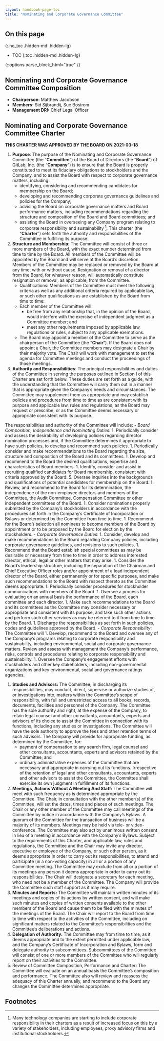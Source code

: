 ```yaml
---
layout: handbook-page-toc
title: "Nominating and Corporate Governance Committee"
---
```


## On this page
{:.no_toc .hidden-md .hidden-lg}

- TOC
{:toc .hidden-md .hidden-lg}

{::options parse_block_html="true" /}

## Nominating and Corporate Governance Committee Composition

- **Chairperson:** Matthew Jacobson
- **Members:** Sid Sijbrandij, Sue Bostrom
- **Management DRI:** Chief Legal Officer

## Nominating and Corporate Governance Committee Charter

**THIS CHARTER WAS APPROVED BY THE BOARD ON 2021-03-18**

1. **Purpose**: The purpose of the Nominating and Corporate Governance Committee (the “**Committee**”) of the Board of Directors (the “**Board**”) of GitLab, Inc. (the “**Company**”) is to ensure that the Board is properly constituted to meet its fiduciary obligations to stockholders and the Company, and to assist the Board with respect to corporate governance matters, including:
    - identifying, considering and recommending candidates for membership on the Board;
    - developing and recommending corporate governance guidelines and policies for the Company; 
    - advising the Board on corporate governance matters and Board performance matters, including recommendations regarding the structure and composition of the Board and Board committees; and
    - assisting the Board in overseeing any Company program relating to corporate responsibility and sustainability [^1]. 
    This charter (the “**Charter**”) sets forth the authority and responsibilities of the Committee in fulfilling its purpose.
1. **Structure and Membership**: The Committee will consist of three or more members of the Board, with the exact number determined from time to time by the Board. All members of the Committee will be appointed by the Board and will serve at the Board’s discretion. Members of the Committee may be replaced or removed by the Board at any time, with or without cause. Resignation or removal of a director from the Board, for whatever reason, will automatically constitute resignation or removal, as applicable, from the Committee. 
    - Qualifications: Members of the Committee must meet the following criteria as well as any additional criteria required by applicable law, or such other qualifications as are established by the Board from time to time: 
    - Each member of the Committee will:
         - be free from any relationship that, in the opinion of the Board, would interfere with the exercise of independent judgment as a Committee member; and
         - meet any other requirements imposed by applicable law, regulations or rules, subject to any applicable exemptions.  
    - The Board may appoint a member of the Committee to serve as the chairperson of the Committee (the “**Chair**”). If the Board does not appoint a Chair, the Committee members may designate a Chair by their majority vote.  The Chair will work with management to set the agenda for Committee meetings and conduct the proceedings of those meetings.
1. **Authority and Responsibilities**: The principal responsibilities and duties of the Committee in serving the purposes outlined in Section I of this Charter are set forth below.
These duties are set forth as a guide, with the understanding that the Committee will carry them out in a manner that is appropriate given the Company’s needs and circumstances.
The Committee may supplement them as appropriate and may establish policies and procedures from time to time as are consistent with its purpose and applicable law, rules and regulations, as the Board may request or prescribe, or as the Committee deems necessary or appropriate consistent with its purpose. 

The responsibilities and authority of the Committee will include:
    - _Board Composition, Independence and Nominating Duties_:
        1. Periodically consider and assess the desirability of developing policies regarding director nomination processes and, if the Committee determines it appropriate to have such policies, to develop and recommend such policies. 
        1. Periodically consider and make recommendations to the Board regarding the size, structure and composition of the Board and its committees. 
        1. Develop and recommend to the Board the desired qualifications, expertise and characteristics of Board members. 
        1. Identify, consider and assist in recruiting qualified candidates for Board membership, consistent with criteria approved by the Board. 5. Oversee inquiries into the backgrounds and qualifications of potential candidates for membership on the Board. 
        1. Review, and recommend to the Board for its determination, the independence of the non-employee directors and members of the Committee, the Audit Committee, Compensation Committee or other independent committees of the Board. 
        1. Consider nominations properly submitted by the Company’s stockholders in accordance with the procedures set forth in the Company’s Certificate of Incorporation or Bylaws or determined by the Committee from time to time. 
        1. Recommend for the Board’s selection all nominees to become members of the Board by appointment or to be proposed by the Board for election by the stockholders. 
    - _Corporate Governance Duties_:
        1. Consider, develop and make recommendations to the Board regarding Company policies, including corporate governance guidelines, and revisions to such policies. 
        1. Recommend that the Board establish special committees as may be desirable or necessary from time to time in order to address interested director, ethical, legal or other matters that may arise. 
        1. Consider the Board’s leadership structure, including the separation of the Chairman and Chief Executive Officer roles and/or appointment of a lead independent director of the Board, either permanently or for specific purposes, and make such recommendations to the Board with respect thereto as the Committee deems appropriate. 
        1. Periodically consider procedures for stockholder communications with members of the Board. 
        1. Oversee a process for evaluating on an annual basis the performance of the Board, each committee and each director. 
        1. Make such recommendations to the Board and its committees as the Committee may consider necessary or appropriate and consistent with its purpose, and take such other actions and perform such other services as may be referred to it from time to time by the Board. 
        1. Discharge the responsibilities as set forth in such policies, codes and guidelines approved by the Board. 
    - _Corporate Responsibility_: The Committee will 
        1. Develop, recommend to the Board and oversee any of the Company’s programs relating to corporate responsibility and sustainability, including environmental, social and corporate governance matters. Review and assess with management the Company’s performance, risks, controls and procedures relating to corporate responsibility and sustainability.
        1. Oversee the Company’s engagement efforts with stockholders and other key stakeholders, including non-governmental organizations and key environmental, social and governance ratings agencies. 
1. **Studies and Advisors:**
    The Committee, in discharging its responsibilities, may conduct, direct, supervise or authorize studies of, or investigations into, matters within the Committee’s scope of responsibility, with full and unrestricted access to all books, records, documents, facilities and personnel of the Company.  The Committee has the sole authority and right, at the expense of the Company, to retain legal counsel and other consultants, accountants, experts and advisors of its choice to assist the Committee in connection with its functions, including any studies or investigations.  The Committee will have the sole authority to approve the fees and other retention terms of such advisors.  The Company will provide for appropriate funding, as determined by the Committee, for:
    -	payment of compensation to any search firm, legal counsel and other consultants, accountants, experts and advisors retained by the Committee; and
    -	ordinary administrative expenses of the Committee that are necessary and appropriate in carrying out its functions.
    Irrespective of the retention of legal and other consultants, accountants, experts and other advisors to assist the Committee, the Committee shall exercise its own judgment in fulfillment of its functions.
1. **Meetings, Actions Without A Meeting And Staff:** The Committee will meet with such frequency as is determined appropriate by the Committee.  The Chair, in consultation with the other member(s) of the Committee, will set the dates, times and places of such meetings.  The Chair or any other member of the Committee may call meetings of the Committee by notice in accordance with the Company’s Bylaws.  A quorum of the Committee for the transaction of business will be a majority of its members.  Meetings may be held via tele- or video-conference.  The Committee may also act by unanimous written consent in lieu of a meeting in accordance with the Company’s Bylaws.  Subject to the requirements of this Charter, and applicable law, rules and regulations, the Committee and the Chair may invite any director, executive or employee of the Company, or such other person, as it deems appropriate in order to carry out its responsibilities, to attend and participate (in a non-voting capacity) in all or a portion of any Committee meeting.  The Committee may exclude from all or a portion of its meetings any person it deems appropriate in order to carry out its responsibilities.  The Chair will designate a secretary for each meeting, who need not be a member of the Committee.  The Company will provide the Committee such staff support as it may require.
1. **Minutes and Reports:**
    The Committee will maintain written minutes of its meetings and copies of its actions by written consent, and will make such minutes and copies of written consents available to the other members of the Board and cause them to be filed with the minutes of the meetings of the Board.  The Chair will report to the Board from time to time with respect to the activities of the Committee, including on significant matters related to the Committee’s responsibilities and the Committee’s deliberations and actions.
1. **Delegation of Authority:** The Committee may from time to time, as it deems appropriate and to the extent permitted under applicable law, and the Company’s Certificate of Incorporation and Bylaws, form and delegate authority to subcommittees. Subcommittees of the Committee will consist of one or more members of the Committee who will regularly report on their activities to the Committee. 
1. Review of Committee Composition, Performance and Charter: The Committee will evaluate on an annual basis the Committee’s composition and performance. The Committee also will review and reassess the adequacy of this Charter annually, and recommend to the Board any changes the Committee determines appropriate.

## Footnotes 

[^1]: Many technology companies are starting to include corporate responsibility in their charters as a result of increased focus on this by a variety of stakeholders, including employees, proxy advisory firms and institutional stockholders.
